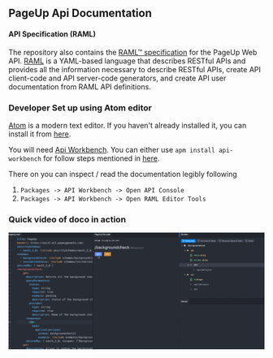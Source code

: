 ## PageUp Api Documentation

#### API Specification (RAML)

The repository also contains the [RAML™ specification](https://github.com/PageUpPeopleOrg/api-docs/blob/master/pageup.raml) for the PageUp Web API. [RAML](http://raml.org/index.html) is a YAML-based language that describes RESTful APIs and provides all the information necessary to describe RESTful APIs, create API client-code and API server-code generators, and create API user documentation from RAML API definitions.

### Developer Set up using Atom editor

[Atom](https://atom.io/) is a modern text editor. If you haven't already installed it, you can install it from [here](https://atom.io/).

You will need [Api Workbench](https://atom.io/packages/api-workbench). You can either use `apm install api-workbench` for follow steps mentioned in [here](https://atom.io/packages/api-workbench).

There on you can inspect / read the documentation legibly following

1. `Packages -> API Workbench -> Open API Console`
2. `Packages -> API Workbench -> Open RAML Editor Tools`


### Quick video of doco in action

![Video of doco in action](/doco-recording.gif?raw=true "Doco in action recording")
